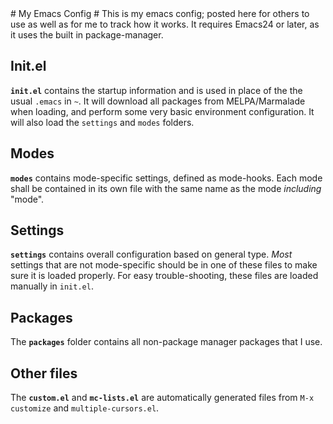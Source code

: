 <meta http-equiv='Content-Type' content='text/html; charset=utf-8' />
# My Emacs Config #
This is my emacs config; posted here for others to use as well as for me to
track how it works. It requires Emacs24 or later, as it uses the built in
package-manager.

## Init.el ##
**`init.el`** contains the startup information and is used in place of the the usual `.emacs` in
  `~`. It will download all packages from MELPA/Marmalade when loading, and
  perform some very basic environment configuration. It will also load the
  `settings` and `modes` folders.

## Modes ##
**`modes`** contains mode-specific settings, defined as mode-hooks. Each mode
  shall be contained in its own file with the same name as the mode *including*
  "mode".

## Settings ##
**`settings`** contains overall configuration based on general type. *Most*
settings that are not mode-specific should be in one of these files to make sure
it is loaded properly. For easy trouble-shooting, these files are loaded
manually in `init.el`.

## Packages ##
The **`packages`** folder contains all non-package manager packages that I use.

## Other files ##
The **`custom.el`** and **`mc-lists.el`** are automatically generated files from
`M-x customize` and `multiple-cursors.el`. 






